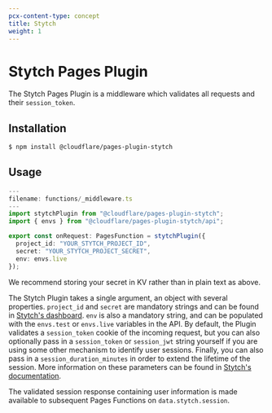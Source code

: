 ```yaml
---
pcx-content-type: concept
title: Stytch
weight: 1
---
```


# Stytch Pages Plugin

The Stytch Pages Plugin is a middleware which validates all requests and their `session_token`.

## Installation

```sh
$ npm install @cloudflare/pages-plugin-stytch
```

## Usage

```typescript
---
filename: functions/_middleware.ts
---
import stytchPlugin from "@cloudflare/pages-plugin-stytch";
import { envs } from "@cloudflare/pages-plugin-stytch/api";

export const onRequest: PagesFunction = stytchPlugin({
  project_id: "YOUR_STYTCH_PROJECT_ID",
  secret: "YOUR_STYTCH_PROJECT_SECRET",
  env: envs.live
});
```

We recommend storing your secret in KV rather than in plain text as above.

The Stytch Plugin takes a single argument, an object with several properties. `project_id` and `secret` are mandatory strings and can be found in [Stytch's dashboard](https://stytch.com/dashboard/api-keys). `env` is also a mandatory string, and can be populated with the `envs.test` or `envs.live` variables in the API. By default, the Plugin validates a `session_token` cookie of the incoming request, but you can also optionally pass in a `session_token` or `session_jwt` string yourself if you are using some other mechanism to identify user sessions. Finally, you can also pass in a `session_duration_minutes` in order to extend the lifetime of the session. More information on these parameters can be found in [Stytch's documentation](https://stytch.com/docs/api/session-auth).

The validated session response containing user information is made available to subsequent Pages Functions on `data.stytch.session`.
